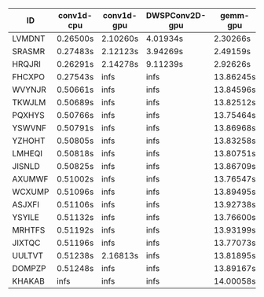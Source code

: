 |ID|conv1d-cpu|conv1d-gpu|DWSPConv2D-gpu|gemm-gpu|avg|
|-|-|-|-|-|-|
|LVMDNT|0.26500s|2.10260s|4.01934s|2.30266s|2.17240s|
|SRASMR|0.27483s|2.12123s|3.94269s|2.49159s|2.20759s|
|HRQJRI|0.26291s|2.14278s|9.11239s|2.92626s|3.61109s|
|FHCXPO|0.27543s|infs|infs|13.86245s|infs|
|WVYNJR|0.50661s|infs|infs|13.84596s|infs|
|TKWJLM|0.50689s|infs|infs|13.82512s|infs|
|PQXHYS|0.50766s|infs|infs|13.75464s|infs|
|YSWVNF|0.50791s|infs|infs|13.86968s|infs|
|YZHOHT|0.50805s|infs|infs|13.83258s|infs|
|LMHEQI|0.50818s|infs|infs|13.80751s|infs|
|JISNLD|0.50825s|infs|infs|13.86709s|infs|
|AXUMWF|0.51002s|infs|infs|13.76547s|infs|
|WCXUMP|0.51096s|infs|infs|13.89495s|infs|
|ASJXFI|0.51106s|infs|infs|13.92738s|infs|
|YSYILE|0.51132s|infs|infs|13.76600s|infs|
|MRHTFS|0.51192s|infs|infs|13.93199s|infs|
|JIXTQC|0.51196s|infs|infs|13.77073s|infs|
|UULTVT|0.51238s|2.16813s|infs|13.81895s|infs|
|DOMPZP|0.51248s|infs|infs|13.89167s|infs|
|KHAKAB|infs|infs|infs|14.00058s|infs|
